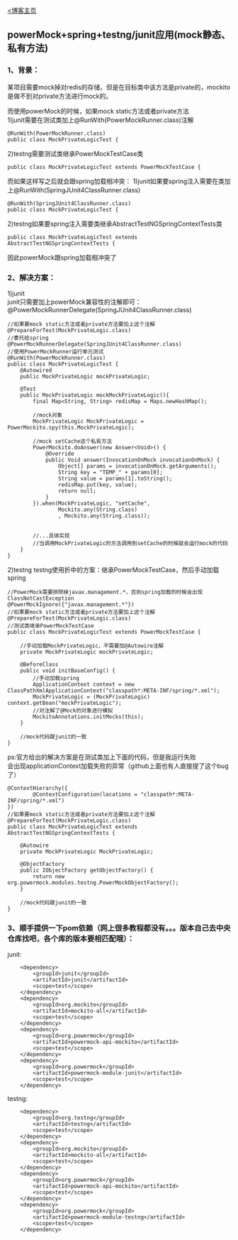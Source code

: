 [<博客主页](https://jeremieastray.github.io)  
  
## powerMock+spring+testng/junit应用(mock静态、私有方法) 

###  1、背景：  
某项目需要mock掉对redis的存储，但是在目标类中该方法是private的，mockito是做不到对private方法进行mock的。  
  
而使用powerMock的时候，如果mock static方法或者private方法  
1)junit需要在测试类加上@RunWith(PowerMockRunner.class)注解  
```
@RunWith(PowerMockRunner.class)
public class MockPrivateLogicTest {
```
2)testng需要测试类继承PowerMockTestCase类
```
public class MockPrivateLogicTest extends PowerMockTestCase {
```
  
而如果这样写之后就会跟spring加载相冲突：
1)junit如果要spring注入需要在类加上@RunWith(SpringJUnit4ClassRunner.class)  
```
@RunWith(SpringJUnit4ClassRunner.class)
public class MockPrivateLogicTest {
```
2)testng如果要spring注入需要类继承AbstractTestNGSpringContextTests类  
```
public class MockPrivateLogicTest extends AbstractTestNGSpringContextTests {
```
  
因此powerMock跟spring加载相冲突了  

### 2、解决方案：  
  
1)junit  
junit只需要加上powerMock兼容性的注解即可：@PowerMockRunnerDelegate(SpringJUnit4ClassRunner.class)  
```
//如果要mock static方法或者private方法要加上这个注解
@PrepareForTest(MockPrivateLogic.class)
//委托给spring
@PowerMockRunnerDelegate(SpringJUnit4ClassRunner.class)
//使用PowerMockRunner运行单元测试
@RunWith(PowerMockRunner.class)
public class MockPrivateLogicTest {
    @Autowired
    public MockPrivateLogic mockPrivateLogic;
    
    @Test
    public MockPrivateLogic mockMockPrivateLogic(){
        final Map<String, String> redisMap = Maps.newHashMap();
        
        //mock对象
        MockPrivateLogic MockPrivateLogic = PowerMockito.spy(this.MockPrivateLogic);
        
        //mock setCache这个私有方法
        PowerMockito.doAnswer(new Answer<Void>() {
            @Override
            public Void answer(InvocationOnMock invocationOnMock) {
                Object[] params = invocationOnMock.getArguments();
                String key = "TEMP_" + params[0];
                String value = params[1].toString();
                redisMap.put(key, value);
                return null;
            }
        }).when(MockPrivateLogic, "setCache",
                Mockito.any(String.class)
                , Mockito.any(String.class));
                
                
        //...具体实现
        //当调用MockPrivateLogic的方法调用到setCache的时候就会运行mock的代码
    }
}
```  
  
2)testng 
testng使用折中的方案：继承PowerMockTestCase，然后手动加载spring  
```
//PowerMock需要排除掉javax.management.*，否则spring加载的时候会出现ClassNotCastException
@PowerMockIgnore({"javax.management.*"})
//如果要mock static方法或者private方法要加上这个注解
@PrepareForTest(MockPrivateLogic.class)
//测试类继承PowerMockTestCase
public class MockPrivateLogicTest extends PowerMockTestCase {

    //手动加载MockPrivateLogic，不需要加@Autowire注解
    private MockPrivateLogic mockPrivateLogic;

    @BeforeClass
    public void initBaseConfig() {
        //手动加载spring
        ApplicationContext context = new ClassPathXmlApplicationContext("classpath*:META-INF/spring/*.xml");
        MockPrivateLogic = (MockPrivateLogic) context.getBean("mockPrivateLogic");
        //对注解了@Mock的对象进行模拟
        MockitoAnnotations.initMocks(this);
    }
    
    //mock代码跟junit的一致
}

```
  
ps:官方给出的解决方案是在测试类加上下面的代码，但是我运行失败  
会出现applicationContext加载失败的异常（github上面也有人直接提了这个bug了）  

```
@ContextHierarchy({
        @ContextConfiguration(locations = "classpath*:META-INF/spring/*.xml")
})
//如果要mock static方法或者private方法要加上这个注解
@PrepareForTest(MockPrivateLogic.class)
public class MockPrivateLogicTest extends AbstractTestNGSpringContextTests {

    @Autowire
    private MockPrivateLogic MockPrivateLogic;

    @ObjectFactory
    public IObjectFactory getObjectFactory() {
        return new org.powermock.modules.testng.PowerMockObjectFactory();
    }
    
    //mock代码跟junit的一致
}
```

### 3、顺手提供一下pom依赖（网上很多教程都没有。。。版本自己去中央仓库找吧，各个库的版本要相匹配哦）：   
  
junit:  
```
    <dependency>
        <groupId>junit</groupId>
        <artifactId>junit</artifactId>
        <scope>test</scope>
    </dependency>
    <dependency>
        <groupId>org.mockito</groupId>
        <artifactId>mockito-all</artifactId>
        <scope>test</scope>
    </dependency>
    <dependency>
        <groupId>org.powermock</groupId>
        <artifactId>powermock-api-mockito</artifactId>
        <scope>test</scope>
    </dependency>
    <dependency>
        <groupId>org.powermock</groupId>
        <artifactId>powermock-module-junit</artifactId>
        <scope>test</scope>
    </dependency>
```
  
testng:  
```
    <dependency>
        <groupId>org.testng</groupId>
        <artifactId>testng</artifactId>
        <scope>test</scope>
    </dependency>
    <dependency>
        <groupId>org.mockito</groupId>
        <artifactId>mockito-all</artifactId>
        <scope>test</scope>
    </dependency>
    <dependency>
        <groupId>org.powermock</groupId>
        <artifactId>powermock-api-mockito</artifactId>
        <scope>test</scope>
    </dependency>
    <dependency>
        <groupId>org.powermock</groupId>
        <artifactId>powermock-module-testng</artifactId>
        <scope>test</scope>
    </dependency>
```

